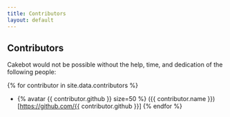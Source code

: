 ```yaml
---
title: Contributors
layout: default
---
```


## Contributors

Cakebot would not be possible without the help, time, and dedication of the following people:

{% for contributor in site.data.contributors %}
* {% avatar {{ contributor.github }} size=50 %} ({{ contributor.name }})[https://github.com/{{ contributor.github }}]
{% endfor %}
